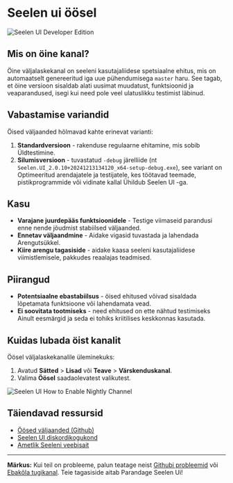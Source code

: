 # Seelen ui öösel

![Seelen UI Developer Edition](https://github.com/user-attachments/assets/76634b49-7b09-4ef2-9643-e93542309f5d)

## Mis on öine kanal?

Öine väljalaskekanal on seeleni kasutajaliidese spetsiaalne ehitus, mis on
automaatselt genereeritud iga uue pühendumisega `master` haru. See tagab, et
öine versioon sisaldab alati uusimat muudatust, funktsioonid ja veaparandused,
isegi kui need pole veel ulatuslikku testimist läbinud.

## Vabastamise variandid

Öised väljaanded hõlmavad kahte erinevat varianti:

1. **Standardversioon** - rakenduse regulaarne ehitamine, mis sobib
   Üldtestimine.
2. **Silumisversioon** - tuvastatud `-debug` järelliide (nt
   `Seelen.UI_2.0.10+20241213134120_x64-setup-debug.exe`), see variant on
   Optimeeritud arendajatele ja testijatele, kes töötavad teemade,
   pistikprogrammide või vidinate kallal Ühildub Seelen UI -ga.

## Kasu

- **Varajane juurdepääs funktsioonidele** - Testige viimaseid parandusi enne
  nende jõudmist stabiilsed väljaanded.
- **Ennetav väljaandmine** - Aidake vigasid tuvastada ja lahendada
  Arengutsükkel.
- **Kiire arengu tagasiside** - aidake kaasa seeleni kasutajaliidese
  viimistlemisele, pakkudes reaalajas teadmised.

## Piirangud

- **Potentsiaalne ebastabiilsus** - öised ehitused võivad sisaldada lõpetamata
  funktsioone või lahendamata vead.
- **Ei soovitata tootmiseks** - need ehitused on ette nähtud testimiseks Ainult
  eesmärgid ja seda ei tohiks kriitilises keskkonnas kasutada.

## Kuidas lubada öist kanalit

Öösel väljalaskekanalile üleminekuks:

1. Avatud **Sätted** > **Lisad** või **Teave** > **Värskenduskanal**.
2. Valima **Öösel** saadaolevatest valikutest.

![Seelen UI How to Enable Nightly Channel](https://github.com/user-attachments/assets/ae88aeac-98cc-4424-a9e7-fb59740b694e)

## Täiendavad ressursid

- [Öösed väljaanded (Github)](https://github.com/eythaann/Seelen-UI/releases/tag/nightly)
- [Seelen UI diskordikogukond](https://discord.gg/ABfASx5ZAJ)
- [Ametlik Seeleni veebisait](https://seelen.io)

---

**Märkus:** Kui teil on probleeme, palun teatage neist
[Githubi probleemid](https://github.com/eythaann/Seelen-UI/issues) või
[Ebakõla tugikanal](https://discord.gg/ABfASx5ZAJ). Teie tagasiside aitab
Parandage Seelen Ui!
